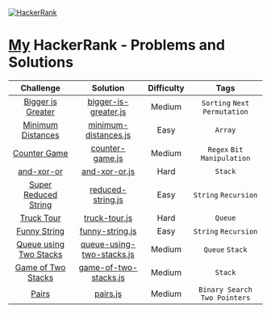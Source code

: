 <p align="left">
  <a href="https://www.hackerrank.com/PamirKalo">
    <img alt="HackerRank" src="https://raw.githubusercontent.com/gabrielgiordan/HackerRank/master/hacker-rank-logo.png">
  </a>
</p>

# [My](https://www.hackerrank.com/PamirKalo?hr_r=1) HackerRank - Problems and Solutions  

| Challenge | Solution | Difficulty | Tags |
|:---:|:------:|:------:|:------:|
| [Bigger is Greater](https://www.hackerrank.com/challenges/bigger-is-greater/problem) | [bigger-is-greater.js](https://github.com/PamirKalo/HackerRank-Practice/blob/main/Algorithms/bigger-is-greater.js) | Medium | `Sorting` `Next Permutation` |
| [Minimum Distances](https://www.hackerrank.com/challenges/minimum-distances/problem) | [minimum-distances.js](https://github.com/PamirKalo/HackerRank-Practice/blob/main/Algorithms/bigger-is-greater.js) | Easy | `Array` |
| [Counter Game](https://www.hackerrank.com/challenges/counter-game/problem) | [counter-game.js](https://github.com/PamirKalo/HackerRank-Practice/blob/main/Algorithms/counter-game.js) | Medium | `Regex` `Bit Manipulation` |
| [and-xor-or](https://www.hackerrank.com/challenges/and-xor-or/problem) | [and-xor-or.js](https://github.com/PamirKalo/HackerRank-Practice/blob/main/Data%20Structures/and-xor-or.js) | Hard | `Stack` |
| [Super Reduced String](https://www.hackerrank.com/challenges/reduced-string/problem) | [reduced-string.js](https://github.com/PamirKalo/HackerRank-Practice/blob/main/Algorithms/reduced-string.js) | Easy | `String` `Recursion` |
| [Truck Tour](https://www.hackerrank.com/challenges/truck-tour/problem) | [truck-tour.js](https://github.com/PamirKalo/HackerRank-Practice/blob/main/Data%20Structures/truck-tour.js) | Hard | `Queue` |
| [Funny String](https://www.hackerrank.com/challenges/funny-string/problem) | [funny-string.js](https://github.com/PamirKalo/HackerRank-Practice/blob/main/Algorithms/funny-string.js) | Easy | `String` `Recursion` |
| [Queue using Two Stacks](https://www.hackerrank.com/challenges/queue-using-two-stacks/problem) | [queue-using-two-stacks.js](https://github.com/PamirKalo/HackerRank-Practice/blob/main/Data%20Structures/queue-using-two-stacks.js) | Medium | `Queue` `Stack` |
| [Game of Two Stacks](https://www.hackerrank.com/challenges/game-of-two-stacks/problem) | [game-of-two-stacks.js](https://github.com/PamirKalo/HackerRank-Practice/blob/main/Data%20Structures/game-of-two-stacks.js) | Medium | `Stack` |
| [Pairs](https://www.hackerrank.com/challenges/pairs/problem) | [pairs.js](https://github.com/PamirKalo/HackerRank-Practice/blob/main/Algorithms/pairs.js) | Medium | `Binary Search` `Two Pointers` |